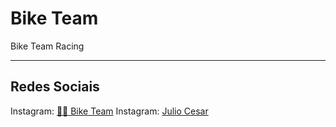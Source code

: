 # Bike Team

Bike Team Racing

***

## Redes Sociais

Instagram: [:mountain_biking_man: Bike Team](https://www.instagram.com/biketeamracing/)
Instagram: [Julio Cesar](https://www.instagram.com/Cesar_ar14/)